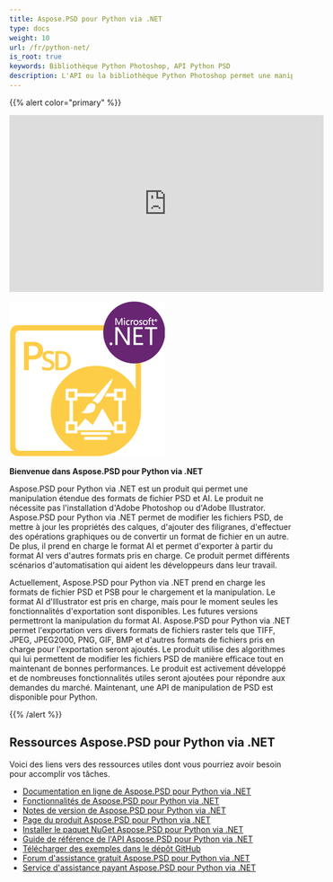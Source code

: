 ```yaml
---
title: Aspose.PSD pour Python via .NET
type: docs
weight: 10
url: /fr/python-net/
is_root: true
keywords: Bibliothèque Python Photoshop, API Python PSD
description: L'API ou la bibliothèque Python Photoshop permet une manipulation étendue des formats de fichier PSD. Elle ne nécessite pas l'installation d'Adobe Photoshop et prend en charge les formats de fichier PSD, PSB et AI pour le chargement, la manipulation et la conversion en divers formats de fichiers raster tels que TIFF, JPEG, JPEG2000, PNG, GIF et BMP.
---
```


{{% alert color="primary" %}} 

<iframe width="560" height="315" src="https://www.youtube.com/embed/B2Q3KOt4zQs?si=IMf0ZdirTw9BtPwe" title="Lecteur vidéo YouTube" frameborder="0" allow="accelerometer; autoplay; clipboard-write; encrypted-media; gyroscope; picture-in-picture; web-share" referrerpolicy="strict-origin-when-cross-origin" allowfullscreen></iframe>

**![Logo du produit Aspose.PSD pour Python via .NET](home_1.png)**

**Bienvenue dans Aspose.PSD pour Python via .NET**

Aspose.PSD pour Python via .NET est un produit qui permet une manipulation étendue des formats de fichier PSD et AI. Le produit ne nécessite pas l'installation d'Adobe Photoshop ou d'Adobe Illustrator. Aspose.PSD pour Python via .NET permet de modifier les fichiers PSD, de mettre à jour les propriétés des calques, d'ajouter des filigranes, d'effectuer des opérations graphiques ou de convertir un format de fichier en un autre. De plus, il prend en charge le format AI et permet d'exporter à partir du format AI vers d'autres formats pris en charge. Ce produit permet différents scénarios d'automatisation qui aident les développeurs dans leur travail.

Actuellement, Aspose.PSD pour Python via .NET prend en charge les formats de fichier PSD et PSB pour le chargement et la manipulation. Le format AI d'Illustrator est pris en charge, mais pour le moment seules les fonctionnalités d'exportation sont disponibles. Les futures versions permettront la manipulation du format AI. Aspose.PSD pour Python via .NET permet l'exportation vers divers formats de fichiers raster tels que TIFF, JPEG, JPEG2000, PNG, GIF, BMP et d'autres formats de fichiers pris en charge pour l'exportation seront ajoutés. Le produit utilise des algorithmes qui lui permettent de modifier les fichiers PSD de manière efficace tout en maintenant de bonnes performances. Le produit est activement développé et de nombreuses fonctionnalités utiles seront ajoutées pour répondre aux demandes du marché. Maintenant, une API de manipulation de PSD est disponible pour Python.

{{% /alert %}} 



## **Ressources Aspose.PSD pour Python via .NET**

Voici des liens vers des ressources utiles dont vous pourriez avoir besoin pour accomplir vos tâches.

- [Documentation en ligne de Aspose.PSD pour Python via .NET](/psd/fr/python-net/)
- [Fonctionnalités de Aspose.PSD pour Python via .NET](/psd/fr/python-net/features/)
- [Notes de version de Aspose.PSD pour Python via .NET](/psd/fr/python-net/release-notes/)
- [Page du produit Aspose.PSD pour Python via .NET](https://products.aspose.com/psd/python-net)
- [Installer le paquet NuGet Aspose.PSD pour Python via .NET](https://pypi.org/project/aspose-psd/)
- [Guide de référence de l'API Aspose.PSD pour Python via .NET](https://reference.aspose.com/psd/python-net)
- [Télécharger des exemples dans le dépôt GitHub](https://github.com/aspose-psd/Aspose.PSD-for-Python-Net)
- [Forum d'assistance gratuit Aspose.PSD pour Python via .NET](https://forum.aspose.com/c/psd)
- [Service d'assistance payant Aspose.PSD pour Python via .NET](https://helpdesk.aspose.com/)

